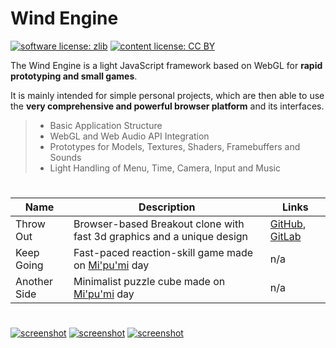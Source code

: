 # Wind Engine

[![software license: zlib](material/readme/badge_license_software.svg)](LICENSE.txt)
[![content license: CC BY](material/readme/badge_license_content.svg)](https://creativecommons.org/licenses/by/4.0/)

The Wind Engine is a light JavaScript framework based on WebGL for **rapid prototyping and small games**.

It is mainly intended for simple personal projects, which are then able to use the **very comprehensive and powerful browser platform** and its interfaces.

> - Basic Application Structure
> - WebGL and Web Audio API Integration
> - Prototypes for Models, Textures, Shaders, Framebuffers and Sounds
> - Light Handling of Menu, Time, Camera, Input and Music

#

| Name | Description | Links |
| - | - | - |
| Throw Out | Browser-based Breakout clone with fast 3d graphics and a unique design | [GitHub](https://github.com/MausGames/throw-out), [GitLab](https://gitlab.com/MausGames/throw-out) |
| Keep Going | Fast-paced reaction-skill game made on [Mi'pu'mi][1] day | n/a |
| Another Side | Minimalist puzzle cube made on [Mi'pu'mi][1] day | n/a |

#

[![screenshot](material/screenshots/to_screen_new_001t.jpg)](material/screenshots/to_screen_new_001.jpg?raw=true)
[![screenshot](material/screenshots/keg_screen_003t.jpg)](material/screenshots/keg_screen_003.jpg?raw=true)
[![screenshot](material/screenshots/ans_screen_002t.jpg)](material/screenshots/ans_screen_002.jpg?raw=true)

[1]: https://mipumi.com